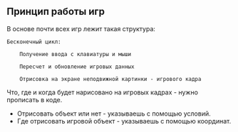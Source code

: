 ## Принцип работы игр

В основе почти всех игр лежит такая структура:
```
Бесконечный цикл:

    Получение ввода с клавиатуры и мыши
    
    Пересчет и обновление игровых данных
    
    Отрисовка на экране неподвижной картинки - игрового кадра
```

Что, где и когда будет нарисовано на игровых кадрах - нужно прописать в коде.
* Отрисовать объект или нет - указываешь с помощью условий.
* Где отрисовать игровой объект - указываешь с помощью координат.
